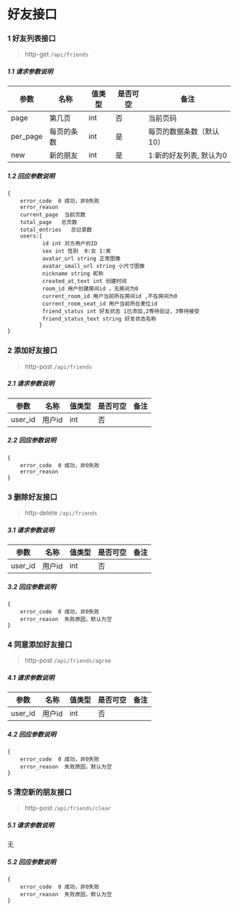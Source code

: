 # 好友接口

### 1 好友列表接口

> http-get ```/api/friends```

##### 1.1 请求参数说明
|参数|名称|值类型|是否可空|备注
|---|---|---|---|---|
| page |第几页|int|否|当前页码|
| per_page |每页的条数|int|是|每页的数据条数（默认10）|
| new |新的朋友|int|是|1:新的好友列表, 默认为0|

##### 1.2 回应参数说明
```
{
    error_code  0 成功，非0失败
    error_reason
    current_page  当前页数
    total_page   总页数
    total_entries   总记录数
    users:{
           id int 对方用户的ID
           sex int 性别  0:女 1:男
           avatar_url string 正常图像
           avatar_small_url string 小尺寸图像
           nickname string 昵称
           created_at_text int 创建时间
           room_id 用户创建房间id ，无房间为0
           current_room_id 用户当前所在房间id ,不在房间为0
           current_room_seat_id 用户当前所在麦位id
           friend_status int 好友状态 1已添加,2等待验证，3等待接受
           friend_status_text string 好友状态名称
          } 
}
```

### 2 添加好友接口

> http-post ```/api/friends```

##### 2.1 请求参数说明
|参数|名称|值类型|是否可空|备注
|---|---|---|---|---|
| user_id |用户id|int|否|||

##### 2.2 回应参数说明
```
{
	error_code  0 成功，非0失败
	error_reason
}
```

### 3 删除好友接口

> http-delete ```/api/friends```

##### 3.1 请求参数说明
|参数|名称|值类型|是否可空|备注
|---|---|---|---|---|
| user_id |用户id|int|否|||

##### 3.2 回应参数说明
```
{
	error_code  0 成功，非0失败
	error_reason  失败原因，默认为空
}
```

### 4 同意添加好友接口

> http-post ```/api/friends/agree```

##### 4.1 请求参数说明
|参数|名称|值类型|是否可空|备注
|---|---|---|---|---|
| user_id |用户id|int|否|||

##### 4.2 回应参数说明
```
{
	error_code  0 成功，非0失败
	error_reason  失败原因，默认为空
}
```

### 5 清空新的朋友接口

> http-post ```/api/friends/clear```

##### 5.1 请求参数说明
无

##### 5.2 回应参数说明
```
{
	error_code  0 成功，非0失败
	error_reason  失败原因，默认为空
}
```